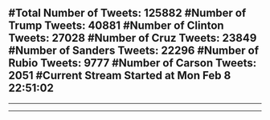 #Total Number of Tweets: 125882 
#Number of Trump Tweets: 40881
#Number of Clinton Tweets: 27028
#Number of Cruz Tweets: 23849
#Number of Sanders Tweets: 22296
#Number of Rubio Tweets: 9777
#Number of Carson Tweets: 2051
#Current Stream Started at Mon Feb  8 22:51:02
---
---
---
